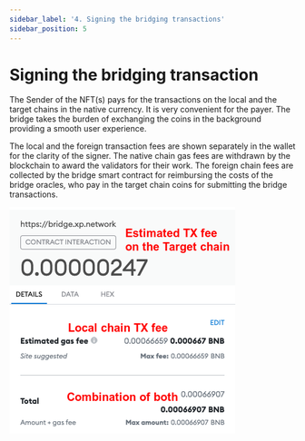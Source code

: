 ```yaml
---
sidebar_label: '4. Signing the bridging transactions'
sidebar_position: 5
---
```


# Signing the bridging transaction

The Sender of the NFT(s) pays for the transactions on the local and the target chains in the native currency. It is very convenient for the payer. The bridge takes the burden of exchanging the coins in the background providing a smooth user experience. 

The local and the foreign transaction fees are shown separately in the wallet for the clarity of the signer. The native chain gas fees are withdrawn by the blockchain to award the validators for their work. The foreign chain fees are collected by the bridge smart contract for reimbursing the costs of the bridge oracles, who pay in the target chain coins for submitting the bridge transactions.

![TX hash](../../static/assets/4.png)